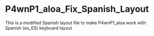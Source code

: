 # P4wnP1_aloa_Fix_Spanish_Layout
This is a modified Spanish layout file to make P4wnP1_aloa work with Spanish (es_ES) keyboard layout

